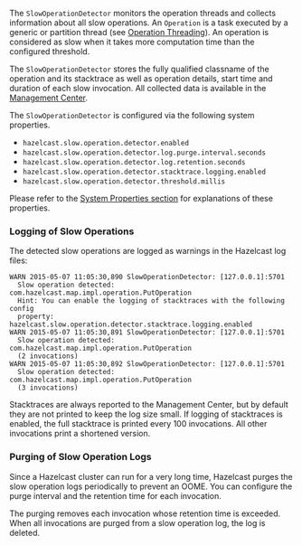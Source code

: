
The `SlowOperationDetector` monitors the operation threads and collects information about all slow operations. An `Operation` is a task executed by a generic or partition thread (see [Operation Threading](/02_Threading_Model/03_Operation_Threading.md)). An operation is considered as slow when it takes more computation time than the configured threshold.

The `SlowOperationDetector` stores the fully qualified classname of the operation and its stacktrace as well as operation details, start time and duration of each slow invocation. All collected data is available in the [Management Center](/17_Management/06_Management_Center/13_Monitoring_Members.md).

The `SlowOperationDetector` is configured via the following system properties.

- `hazelcast.slow.operation.detector.enabled`
- `hazelcast.slow.operation.detector.log.purge.interval.seconds`
- `hazelcast.slow.operation.detector.log.retention.seconds`
- `hazelcast.slow.operation.detector.stacktrace.logging.enabled`
- `hazelcast.slow.operation.detector.threshold.millis`

Please refer to the [System Properties section](25_System_Properties.md) for explanations of these properties.

### Logging of Slow Operations

The detected slow operations are logged as warnings in the Hazelcast log files:

```
WARN 2015-05-07 11:05:30,890 SlowOperationDetector: [127.0.0.1]:5701
  Slow operation detected: com.hazelcast.map.impl.operation.PutOperation
  Hint: You can enable the logging of stacktraces with the following config
  property: hazelcast.slow.operation.detector.stacktrace.logging.enabled
WARN 2015-05-07 11:05:30,891 SlowOperationDetector: [127.0.0.1]:5701
  Slow operation detected: com.hazelcast.map.impl.operation.PutOperation
  (2 invocations)
WARN 2015-05-07 11:05:30,892 SlowOperationDetector: [127.0.0.1]:5701
  Slow operation detected: com.hazelcast.map.impl.operation.PutOperation
  (3 invocations)
```

Stacktraces are always reported to the Management Center, but by default they are not printed to keep the log size small. If logging of stacktraces is enabled, the full stacktrace is printed every 100 invocations. All other invocations print a shortened version.

### Purging of Slow Operation Logs

Since a Hazelcast cluster can run for a very long time, Hazelcast purges the slow operation logs periodically to prevent an OOME. You can configure the purge interval and the retention time for each invocation.

The purging removes each invocation whose retention time is exceeded. When all invocations are purged from a slow operation log, the log is deleted.
